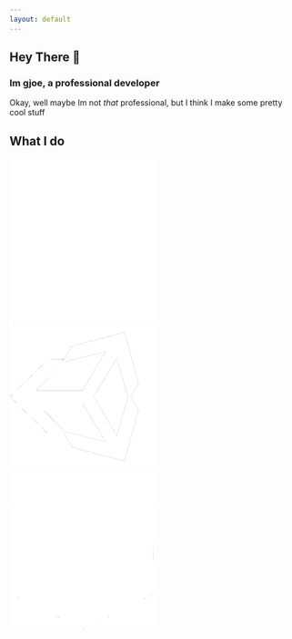 ```yaml
---
layout: default
---
```

## Hey There 👋
### Im gjoe, a professional developer

Okay, well maybe Im not *that* professional, but I think I make some pretty cool stuff

## What I do 
<html>
<div id = "WhatIDo">
<img class="examples" border = "0" alt = "Discord Bots" src = "./images/Discord-Logo-White.png" width = "256">
<img clas ="examples" border = "0" alt= "Unity Projects" src = "./images/unity-tab-square-black.png" width = "256">
<!-- Credit for Minecraft logo here: https://github.com/simple-icons/simple-icons/issues/531 -->
<img class = "examples" border = "0" alt = "Minecraft Mods" src = "./images/minecraft.png" width = "256">
</div>

<link rel="stylesheet" href="/stylesheets/index.css"/>
